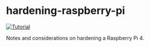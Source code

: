 # hardening-raspberry-pi
[![Tutorial](https://img.shields.io/badge/-Tutorial-green.svg)](https://www.raspberrypi.org/)

Notes and considerations on hardening a Raspberry Pi 4.
